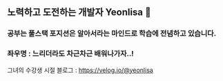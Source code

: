 ## 노력하고 도전하는 개발자 Yeonlisa 👋

### 공부는 풀스택 포지션은 알아서라는 마인드로 학습에 전념하고 있습니다.

### 좌우명 : 느리더라도 차근차근 배워나가자..! 


그녀의 수강생 시절 블로그 : https://velog.io/@yeonlisa
<!--
**Yeonlisa/Yeonlisa** is a ✨ _special_ ✨ repository because its `README.md` (this file) appears on your GitHub profile.

Here are some ideas to get you started:

- 🔭 I’m currently working on ...
- 🌱 I’m currently learning ...
- 👯 I’m looking to collaborate on ...
- 🤔 I’m looking for help with ...
- 💬 Ask me about ...
- 📫 How to reach me: ...
- 😄 Pronouns: ...
- ⚡ Fun fact: ...
-->
